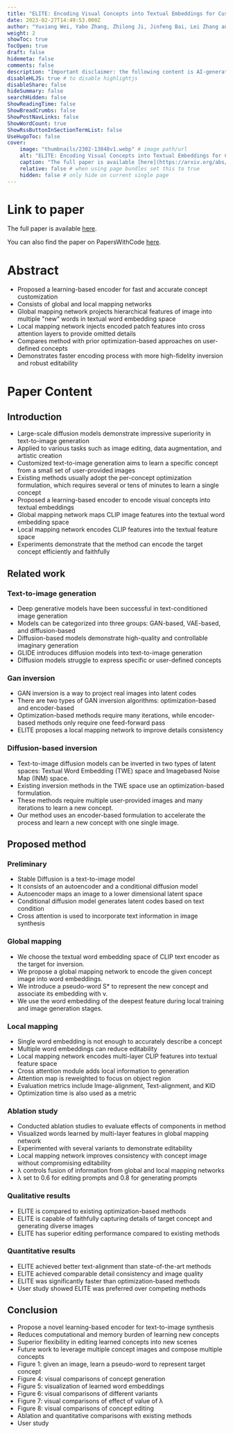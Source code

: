 ```yaml
---
title: "ELITE: Encoding Visual Concepts into Textual Embeddings for Customized Text-to-Image Generation"
date: 2023-02-27T14:49:53.000Z
author: "Yuxiang Wei, Yabo Zhang, Zhilong Ji, Jinfeng Bai, Lei Zhang and 1 others"
weight: 2
showToc: true
TocOpen: true
draft: false
hidemeta: false
comments: false
description: "Important disclaimer: the following content is AI-generated, please make sure to fact check the presented information by reading the full paper."
disableHLJS: true # to disable highlightjs
disableShare: false
hideSummary: false
searchHidden: false
ShowReadingTime: false
ShowBreadCrumbs: false
ShowPostNavLinks: false
ShowWordCount: true
ShowRssButtonInSectionTermList: false
UseHugoToc: false
cover:
    image: "thumbnails/2302-13848v1.webp" # image path/url
    alt: "ELITE: Encoding Visual Concepts into Textual Embeddings for Customized Text-to-Image Generation" # alt text
    caption: "The full paper is available [here](https://arxiv.org/abs/2302.13848)." # display caption under cover
    relative: false # when using page bundles set this to true
    hidden: false # only hide on current single page
---
```


# Link to paper
The full paper is available [here](https://arxiv.org/abs/2302.13848).

You can also find the paper on PapersWithCode [here](https://paperswithcode.com/paper/elite-encoding-visual-concepts-into-textual).

# Abstract
- Proposed a learning-based encoder for fast and accurate concept customization
- Consists of global and local mapping networks
- Global mapping network projects hierarchical features of image into multiple "new" words in textual word embedding space
- Local mapping network injects encoded patch features into cross attention layers to provide omitted details
- Compares method with prior optimization-based approaches on user-defined concepts
- Demonstrates faster encoding process with more high-fidelity inversion and robust editability

# Paper Content

## Introduction
- Large-scale diffusion models demonstrate impressive superiority in text-to-image generation
- Applied to various tasks such as image editing, data augmentation, and artistic creation
- Customized text-to-image generation aims to learn a specific concept from a small set of user-provided images
- Existing methods usually adopt the per-concept optimization formulation, which requires several or tens of minutes to learn a single concept
- Proposed a learning-based encoder to encode visual concepts into textual embeddings
- Global mapping network maps CLIP image features into the textual word embedding space
- Local mapping network encodes CLIP features into the textual feature space
- Experiments demonstrate that the method can encode the target concept efficiently and faithfully

## Related work

### Text-to-image generation
- Deep generative models have been successful in text-conditioned image generation
- Models can be categorized into three groups: GAN-based, VAE-based, and diffusion-based
- Diffusion-based models demonstrate high-quality and controllable imaginary generation
- GLIDE introduces diffusion models into text-to-image generation
- Diffusion models struggle to express specific or user-defined concepts

### Gan inversion
- GAN inversion is a way to project real images into latent codes
- There are two types of GAN inversion algorithms: optimization-based and encoder-based
- Optimization-based methods require many iterations, while encoder-based methods only require one feed-forward pass
- ELITE proposes a local mapping network to improve details consistency

### Diffusion-based inversion
- Text-to-image diffusion models can be inverted in two types of latent spaces: Textual Word Embedding (TWE) space and Imagebased Noise Map (INM) space.
- Existing inversion methods in the TWE space use an optimization-based formulation.
- These methods require multiple user-provided images and many iterations to learn a new concept.
- Our method uses an encoder-based formulation to accelerate the process and learn a new concept with one single image.

## Proposed method

### Preliminary
- Stable Diffusion is a text-to-image model
- It consists of an autoencoder and a conditional diffusion model
- Autoencoder maps an image to a lower dimensional latent space
- Conditional diffusion model generates latent codes based on text condition
- Cross attention is used to incorporate text information in image synthesis

### Global mapping
- We choose the textual word embedding space of CLIP text encoder as the target for inversion.
- We propose a global mapping network to encode the given concept image into word embeddings.
- We introduce a pseudo-word S* to represent the new concept and associate its embedding with v.
- We use the word embedding of the deepest feature during local training and image generation stages.

### Local mapping
- Single word embedding is not enough to accurately describe a concept
- Multiple word embeddings can reduce editability
- Local mapping network encodes multi-layer CLIP features into textual feature space
- Cross attention module adds local information to generation
- Attention map is reweighted to focus on object region
- Evaluation metrics include Image-alignment, Text-alignment, and KID
- Optimization time is also used as a metric

### Ablation study
- Conducted ablation studies to evaluate effects of components in method
- Visualized words learned by multi-layer features in global mapping network
- Experimented with several variants to demonstrate editability
- Local mapping network improves consistency with concept image without compromising editability
- λ controls fusion of information from global and local mapping networks
- λ set to 0.6 for editing prompts and 0.8 for generating prompts

### Qualitative results
- ELITE is compared to existing optimization-based methods
- ELITE is capable of faithfully capturing details of target concept and generating diverse images
- ELITE has superior editing performance compared to existing methods

### Quantitative results
- ELITE achieved better text-alignment than state-of-the-art methods
- ELITE achieved comparable detail consistency and image quality
- ELITE was significantly faster than optimization-based methods
- User study showed ELITE was preferred over competing methods

## Conclusion
- Propose a novel learning-based encoder for text-to-image synthesis
- Reduces computational and memory burden of learning new concepts
- Superior flexibility in editing learned concepts into new scenes
- Future work to leverage multiple concept images and compose multiple concepts
- Figure 1: given an image, learn a pseudo-word to represent target concept
- Figure 4: visual comparisons of concept generation
- Figure 5: visualization of learned word embeddings
- Figure 6: visual comparisons of different variants
- Figure 7: visual comparisons of effect of value of λ
- Figure 8: visual comparisons of concept editing
- Ablation and quantitative comparisons with existing methods
- User study
